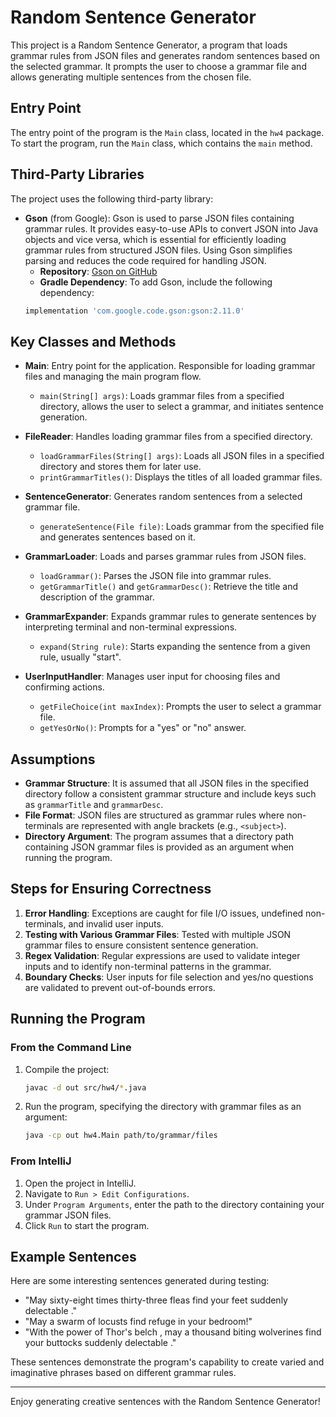 # Random Sentence Generator

This project is a Random Sentence Generator, a program that loads grammar rules from JSON files and generates random sentences based on the selected grammar. It prompts the user to choose a grammar file and allows generating multiple sentences from the chosen file.

## Entry Point

The entry point of the program is the `Main` class, located in the `hw4` package. To start the program, run the `Main` class, which contains the `main` method.

## Third-Party Libraries

The project uses the following third-party library:

- **Gson** (from Google): Gson is used to parse JSON files containing grammar rules. It provides easy-to-use APIs to convert JSON into Java objects and vice versa, which is essential for efficiently loading grammar rules from structured JSON files. Using Gson simplifies parsing and reduces the code required for handling JSON.
  - **Repository**: [Gson on GitHub](https://github.com/google/gson)
  - **Gradle Dependency**: To add Gson, include the following dependency:
   ```gradle
   implementation 'com.google.code.gson:gson:2.11.0'
   ```
    
## Key Classes and Methods

- **Main**: Entry point for the application. Responsible for loading grammar files and managing the main program flow.
    - `main(String[] args)`: Loads grammar files from a specified directory, allows the user to select a grammar, and initiates sentence generation.

- **FileReader**: Handles loading grammar files from a specified directory.
    - `loadGrammarFiles(String[] args)`: Loads all JSON files in a specified directory and stores them for later use.
    - `printGrammarTitles()`: Displays the titles of all loaded grammar files.

- **SentenceGenerator**: Generates random sentences from a selected grammar file.
    - `generateSentence(File file)`: Loads grammar from the specified file and generates sentences based on it.

- **GrammarLoader**: Loads and parses grammar rules from JSON files.
    - `loadGrammar()`: Parses the JSON file into grammar rules.
    - `getGrammarTitle()` and `getGrammarDesc()`: Retrieve the title and description of the grammar.

- **GrammarExpander**: Expands grammar rules to generate sentences by interpreting terminal and non-terminal expressions.
    - `expand(String rule)`: Starts expanding the sentence from a given rule, usually "start".

- **UserInputHandler**: Manages user input for choosing files and confirming actions.
    - `getFileChoice(int maxIndex)`: Prompts the user to select a grammar file.
    - `getYesOrNo()`: Prompts for a "yes" or "no" answer.

## Assumptions

- **Grammar Structure**: It is assumed that all JSON files in the specified directory follow a consistent grammar structure and include keys such as `grammarTitle` and `grammarDesc`.
- **File Format**: JSON files are structured as grammar rules where non-terminals are represented with angle brackets (e.g., `<subject>`).
- **Directory Argument**: The program assumes that a directory path containing JSON grammar files is provided as an argument when running the program.

## Steps for Ensuring Correctness

1. **Error Handling**: Exceptions are caught for file I/O issues, undefined non-terminals, and invalid user inputs.
2. **Testing with Various Grammar Files**: Tested with multiple JSON grammar files to ensure consistent sentence generation.
3. **Regex Validation**: Regular expressions are used to validate integer inputs and to identify non-terminal patterns in the grammar.
4. **Boundary Checks**: User inputs for file selection and yes/no questions are validated to prevent out-of-bounds errors.

## Running the Program

### From the Command Line

1. Compile the project:
   ```bash
   javac -d out src/hw4/*.java
   
2. Run the program, specifying the directory with grammar files as an argument:
   ```bash
   java -cp out hw4.Main path/to/grammar/files

### From IntelliJ

1. Open the project in IntelliJ.
2. Navigate to `Run > Edit Configurations`.
3. Under `Program Arguments`, enter the path to the directory containing your grammar JSON files.
4. Click `Run` to start the program.

## Example Sentences

Here are some interesting sentences generated during testing:

- "May sixty-eight times thirty-three fleas find your feet suddenly delectable ."
- "May a swarm of locusts find refuge in your bedroom!"
- "With the power of Thor's belch , may a thousand biting wolverines find your buttocks suddenly delectable ."

These sentences demonstrate the program's capability to create varied and imaginative phrases based on different grammar rules.

---

Enjoy generating creative sentences with the Random Sentence Generator!